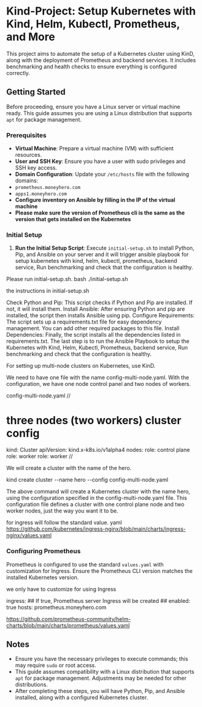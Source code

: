 # Kind-Project: Setup Kubernetes with Kind, Helm, Kubectl, Prometheus, and More

This project aims to automate the setup of a Kubernetes cluster using KinD, along with the deployment of Prometheus and backend services. It includes benchmarking and health checks to ensure everything is configured correctly.

## Getting Started

Before proceeding, ensure you have a Linux server or virtual machine ready. This guide assumes you are using a Linux distribution that supports `apt` for package management.

### Prerequisites

- **Virtual Machine**: Prepare a virtual machine (VM) with sufficient resources.
- **User and SSH Key**: Ensure you have a user with sudo privileges and SSH key access.
- **Domain Configuration**: Update your `/etc/hosts` file with the following domains:
 - `prometheus.moneyhero.com`
 - `apps1.moneyhero.com`
- **Configure inventory on Ansible by filling in the IP of the virtual machine**
- **Please make sure the version of Prometheus cli is the same as the version that gets installed on the Kubernetes**

### Initial Setup

1. **Run the Initial Setup Script**: Execute `initial-setup.sh` to install Python, Pip, and Ansible on your server and it will trigger ansible playbook for setup kubernetes with kind, helm, kubectl, prometheus, backend service, Run benchmarking and check that the configuration is healthy.


Please run initial-setup.sh.
bash ./initial-setup.sh

the instructions in initial-setup.sh


Check Python and Pip: This script checks if Python and Pip are installed. If not, it will install them.
Install Ansible: After ensuring Python and pip are installed, the script then installs Ansible using pip.
Configure Requirements: The script sets up a requirements.txt file for easy dependency management. You can add other required packages to this file.
Install Dependencies: Finally, the script installs all the dependencies listed in requirements.txt.
The last step is to run the Ansible Playbook to setup the Kubernetes with Kind, Helm, Kubectl, Prometheus, backend service, Run benchmarking and check that the configuration is healthy.



For setting up multi-node clusters on Kubernetes, use KinD.



We need to have one file with the name config-multi-node.yaml.
With the configuration, we have one node control panel and two nodes of workers.



config-multi-node.yaml
//
# three nodes (two workers) cluster config
kind: Cluster
apiVersion: kind.x-k8s.io/v1alpha4
nodes:
role: control plane
role: worker
role: worker
//


We will create a cluster with the name of the hero.


kind create cluster --name hero --config config-multi-node.yaml



The above command will create a Kubernetes cluster with the name hero, using the configuration specified in the config-multi-node.yaml file. This configuration file defines a cluster with one control plane node and two worker nodes, just the way you want it to be.



for ingress will follow the standard value. yaml
https://github.com/kubernetes/ingress-nginx/blob/main/charts/ingress-nginx/values.yaml


### Configuring Prometheus

Prometheus is configured to use the standard `values.yaml` with customization for Ingress. Ensure the Prometheus CLI version matches the installed Kubernetes version.

we only have to customize for using Ingress

  ingress:
    ## If true, Prometheus server Ingress will be created
    ##
    enabled: true
    hosts: prometheus.moneyhero.com

https://github.com/prometheus-community/helm-charts/blob/main/charts/prometheus/values.yaml



## Notes

- Ensure you have the necessary privileges to execute commands; this may require `sudo` or root access.
- This guide assumes compatibility with a Linux distribution that supports `apt` for package management. Adjustments may be needed for other distributions.
- After completing these steps, you will have Python, Pip, and Ansible installed, along with a configured Kubernetes cluster.


